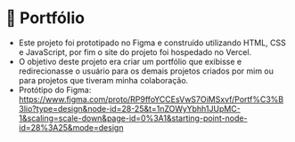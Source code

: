 # 📌 Portfólio

- Este projeto foi prototipado no Figma e construído utilizando HTML, CSS e JavaScript, por fim o site do projeto foi hospedado no Vercel.
- O objetivo deste projeto era criar um portfólio que exibisse e redirecionasse o usuário para os demais projetos criados por mim ou para projetos que tiveram minha colaboração.
- Protótipo do Figma: https://www.figma.com/proto/RP9ffoYCCEsVwS7OiMSxvf/Portf%C3%B3lio?type=design&node-id=28-25&t=1nZOWyYbhh1JUpMC-1&scaling=scale-down&page-id=0%3A1&starting-point-node-id=28%3A25&mode=design





